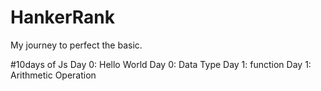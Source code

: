 # HankerRank
My journey to perfect the basic.

#10days of Js
Day 0: Hello World
Day 0: Data Type
Day 1: function
Day 1: Arithmetic Operation 
